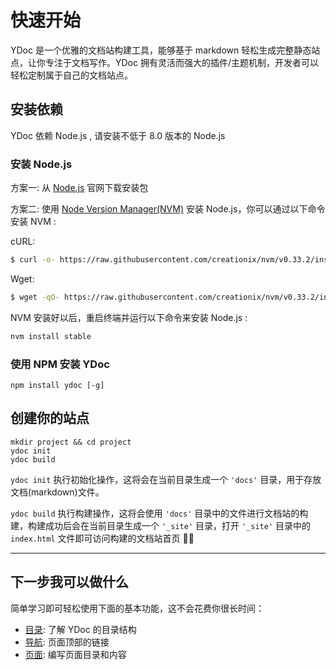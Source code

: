 # 快速开始

YDoc 是一个优雅的文档站构建工具，能够基于 markdown 轻松生成完整静态站点，让你专注于文档写作。YDoc 拥有灵活而强大的插件/主题机制，开发者可以轻松定制属于自己的文档站点。

## 安装依赖

YDoc 依赖 Node.js , 请安装不低于 8.0 版本的 Node.js

### 安装 Node.js

方案一: 从 [Node.js](https://nodejs.org/en/) 官网下载安装包

方案二: 使用 [Node Version Manager(NVM)](https://github.com/creationix/nvm) 安装 Node.js，你可以通过以下命令安装 NVM :

cURL:
``` bash
$ curl -o- https://raw.githubusercontent.com/creationix/nvm/v0.33.2/install.sh | bash
```

Wget:
``` bash
$ wget -qO- https://raw.githubusercontent.com/creationix/nvm/v0.33.2/install.sh | bash
```

NVM 安装好以后，重启终端并运行以下命令来安装 Node.js :

``` bash
nvm install stable
```

### 使用 NPM 安装 YDoc

```
npm install ydoc [-g]
```

## 创建你的站点

```
mkdir project && cd project
ydoc init
ydoc build
```

`ydoc init` 执行初始化操作，这将会在当前目录生成一个 `'docs'` 目录，用于存放文档(markdown)文件。

`ydoc build` 执行构建操作，这将会使用 `'docs'` 目录中的文件进行文档站的构建，构建成功后会在当前目录生成一个 `'_site'` 目录，打开 `'_site'` 目录中的  `index.html` 文件即可访问构建的文档站首页 🎉🎉

-------------------

## 下一步我可以做什么

简单学习即可轻松使用下面的基本功能，这不会花费你很长时间：

- [目录](structure.md): 了解 YDoc 的目录结构
- [导航](nav.md): 页面顶部的链接
- [页面](pages.md): 编写页面目录和内容